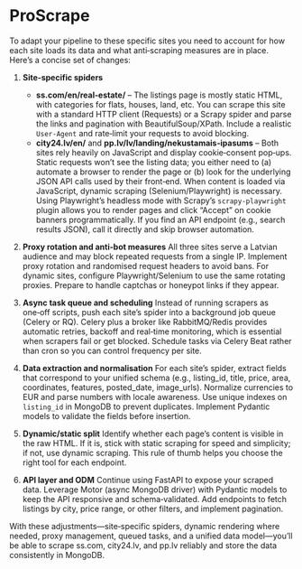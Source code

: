 # ProScrape

To adapt your pipeline to these specific sites you need to account for how each site loads its data and what anti‑scraping measures are in place.  Here’s a concise set of changes:

1. **Site‑specific spiders**

   * **ss.com/en/real‑estate/** – The listings page is mostly static HTML, with categories for flats, houses, land, etc.  You can scrape this site with a standard HTTP client (Requests) or a Scrapy spider and parse the links and pagination with BeautifulSoup/XPath.  Include a realistic `User‑Agent` and rate‑limit your requests to avoid blocking.
   * **city24.lv/en/** and **pp.lv/lv/landing/nekustamais‑ipasums** – Both sites rely heavily on JavaScript and display cookie‑consent pop‑ups.  Static requests won’t see the listing data; you either need to (a) automate a browser to render the page or (b) look for the underlying JSON API calls used by their front‑end.  When content is loaded via JavaScript, dynamic scraping (Selenium/Playwright) is necessary.  Using Playwright’s headless mode with Scrapy’s `scrapy-playwright` plugin allows you to render pages and click “Accept” on cookie banners programmatically.  If you find an API endpoint (e.g., search results JSON), call it directly and skip browser automation.

2. **Proxy rotation and anti‑bot measures**
   All three sites serve a Latvian audience and may block repeated requests from a single IP.  Implement proxy rotation and randomised request headers to avoid bans.  For dynamic sites, configure Playwright/Selenium to use the same rotating proxies.  Prepare to handle captchas or honeypot links if they appear.

3. **Async task queue and scheduling**
   Instead of running scrapers as one‑off scripts, push each site’s spider into a background job queue (Celery or RQ).  Celery plus a broker like RabbitMQ/Redis provides automatic retries, backoff and real‑time monitoring, which is essential when scrapers fail or get blocked.  Schedule tasks via Celery Beat rather than cron so you can control frequency per site.

4. **Data extraction and normalisation**
   For each site’s spider, extract fields that correspond to your unified schema (e.g., listing\_id, title, price, area, coordinates, features, posted\_date, image\_urls).  Normalize currencies to EUR and parse numbers with locale awareness.  Use unique indexes on `listing_id` in MongoDB to prevent duplicates.  Implement Pydantic models to validate the fields before insertion.

5. **Dynamic/static split**
   Identify whether each page’s content is visible in the raw HTML.  If it is, stick with static scraping for speed and simplicity; if not, use dynamic scraping.  This rule of thumb helps you choose the right tool for each endpoint.

6. **API layer and ODM**
   Continue using FastAPI to expose your scraped data.  Leverage Motor (async MongoDB driver) with Pydantic models to keep the API responsive and schema‑validated.  Add endpoints to fetch listings by city, price range, or other filters, and implement pagination.

With these adjustments—site‑specific spiders, dynamic rendering where needed, proxy management, queued tasks, and a unified data model—you’ll be able to scrape ss.com, city24.lv, and pp.lv reliably and store the data consistently in MongoDB.
